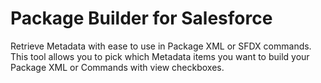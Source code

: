 # Package Builder for Salesforce

Retrieve Metadata with ease to use in Package XML or SFDX commands.
This tool allows you to pick which Metadata items you want to build your Package XML or Commands with view checkboxes.



